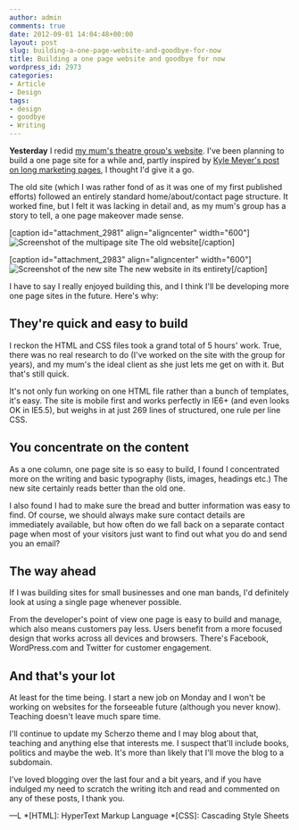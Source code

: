 ```yaml
---
author: admin
comments: true
date: 2012-09-01 14:04:48+00:00
layout: post
slug: building-a-one-page-website-and-goodbye-for-now
title: Building a one page website and goodbye for now
wordpress_id: 2973
categories:
- Article
- Design
tags:
- design
- goodbye
- Writing
---
```


**Yesterday** I redid [my mum's theatre group's website](http://allsortzgroup.co.uk). I've been planning to build a one page site for a while and, partly inspired by [Kyle Meyer's post on long marketing pages](http://blog.kylemeyer.com/post/29653928420/why-the-build-2012-home-page-is-so-damn-long), I thought I'd give it a go.

The old site (which I was rather fond of as it was one of my first published efforts) followed an entirely standard home/about/contact page structure. It worked fine, but I felt it was lacking in detail and, as my mum's group has a story to tell, a one page makeover made sense.

[caption id="attachment_2981" align="aligncenter" width="600"]![Screenshot of the multipage site](http://leonpaternoster.com/wp-content/uploads/2012/09/allsortz.jpg) The old website[/caption]

[caption id="attachment_2983" align="aligncenter" width="600"]![Screenshot of the new site](http://leonpaternoster.com/wp-content/uploads/2012/09/new-allsortz.jpg) The new website in its entirety[/caption]

I have to say I really enjoyed building this, and I think I'll be developing more one page sites in the future. Here's why:


## They're quick and easy to build


I reckon the HTML and CSS files took a grand total of 5 hours' work. True, there was no real research to do (I've worked on the site with the group for years), and my mum's the ideal client as she just lets me get on with it. But that's still quick.

It's not only fun working on one HTML file rather than a bunch of templates, it's easy. The site is mobile first and works perfectly in IE6+ (and even looks OK in IE5.5), but weighs in at just 269 lines of structured, one rule per line CSS.


## You concentrate on the content


As a one column, one page site is so easy to build, I found I concentrated more on the writing and basic typography (lists, images, headings etc.) The new site certainly reads better than the old one.

I also found I had to make sure the bread and butter information was easy to find. Of course, we should always make sure contact details are immediately available, but how often do we fall back on a separate contact page when most of your visitors just want to find out what you do and send you an email?


## The way ahead


If I was building sites for small businesses and one man bands, I'd definitely look at using a single page whenever possible.

From the developer's point of view one page is easy to build and manage, which also means customers pay less. Users benefit from a more focused design that works across all devices and browsers. There's Facebook, WordPress.com and Twitter for customer engagement.


## And that's your lot


At least for the time being. I start a new job on Monday and I won't be working on websites for the forseeable future (although you never know). Teaching doesn't leave much spare time.

I'll continue to update my Scherzo theme and I may blog about that, teaching and anything else that interests me. I suspect that'll include books, politics and maybe the web. It's more than likely that I'll move the blog to a subdomain.

I've loved blogging over the last four and a bit years, and if you have indulged my need to scratch the writing itch and read and commented on any of these posts, I thank you.

—L
  *[HTML]: HyperText Markup Language
  *[CSS]: Cascading Style Sheets
